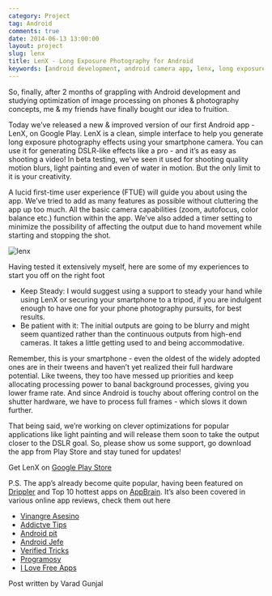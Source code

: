 ```yaml
---
category: Project
tag: Android
comments: true
date: 2014-06-13 13:00:00
layout: project
slug: lenx
title: LenX - Long Exposure Photography for Android
keywords: [android development, android camera app, lenx, long exposure photos with android, opencv for android, use jni in android, use opencv c++ with android, opencv camera for android, android indie apps]
---
```


So, finally, after 2 months of grappling with Android development and studying optimization of image processing on phones & photography concepts, me & my friends have finally bought our idea to fruition.

Today we’ve released a new & improved version of our first Android app - LenX, on Google Play. LenX is a clean, simple interface to help you generate long exposure photography effects using your smartphone camera. You can use it for generating DSLR-like effects like a pro - and it’s as easy as shooting a video! In beta testing, we’ve seen it used for shooting quality motion blurs, light painting and even of water in motion. But the only limit to it is your creativity.

A lucid first-time user experience (FTUE) will guide you about using the app. We’ve tried to add as many features as possible without cluttering the app up too much. All the basic camera capabilities (zoom, autofocus, color balance etc.) function within the app. We’ve also added a timer setting to minimize the possibility of affecting the output due to hand movement while starting and stopping the shot.

![lenx](/assets/images/lenx-0.jpg)

Having tested it extensively myself, here are some of my experiences to start you off on the right foot

 - Keep Steady: I would suggest using a support to steady your hand while using LenX or securing your smartphone to a tripod, if you are indulgent enough to have one for your phone photography pursuits, for best results.
 - Be patient with it: The initial outputs are going to be blurry and might seem quantized rather than the continuous outputs from high-end cameras. It takes a little getting used to and being accommodative.

Remember, this is your smartphone - even the oldest of the widely adopted ones are in their tweens and haven’t yet realized their full hardware potential. Like tweens, they too have messed up priorities and keep allocating processing power to banal background processes, giving you lower frame rate. And since Android is touchy about offering control on the shutter hardware, we have to process full frames - which slows it down further.

That being said, we’re working on clever optimizations for popular applications like light painting and will release them soon to take the output closer to the DSLR goal. So, please show us some support, go download the app from Play Store and stay tuned for updates!

Get LenX on [Google Play Store](https://play.google.com/store/apps/details?id=com.fenchtose.lenx)

P.S. The app’s already become quite popular, having been featured on [Drippler](http://drippler.com/updates/share/lenx-take-long-exposure-shots-adjust-exposure-level-android) and Top 10 hottest apps on [AppBrain](http://www.appbrain.com/app/lenx/com.fenchtose.lenx). It’s also been covered in various online app reviews, check them out here

  - [Vinangre Asesino](http://www.vinagreasesino.com/articulos/lenx-para-tomar-fotografias-con-larga-exposicion-en-android.php)
  - [Addictve Tips](http://www.addictivetips.com/android/take-long-exposure-shots-adjust-exposure-level/)
  - [Android pit](http://www.androidpit.com/en/android/market/apps/app/com.fenchtose.lenx/lenx)
  - [Android Jefe](http://www.androidjefe.com/lenx-exposicion/)
  - [Verified Tricks](http://verifiedtricks.in/take-long-exposure-shots-from-your-android-using-lens-x/)
  - [Programosy](http://www.programosy.pl/program,android-lenx.html)
  - [I Love Free Apps](http://www.programosy.pl/program,android-lenx.html)

Post written by Varad Gunjal
